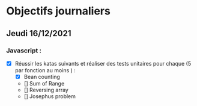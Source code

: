 # Objectifs journaliers

## Jeudi 16/12/2021


### Javascript :

* [x] Réussir les katas suivants et réaliser des tests unitaires pour chaque (5  par fonction au moins ) :
    * [x] Bean counting
    * [] Sum of Range
    * [] Reversing array
    * [] Josephus problem
